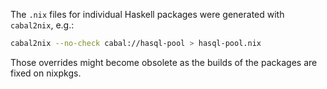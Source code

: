
The `.nix` files for individual Haskell packages  were generated with
`cabal2nix`, e.g.:

```bash
cabal2nix --no-check cabal://hasql-pool > hasql-pool.nix

```

Those overrides might become obsolete as the builds of the packages are fixed
on nixpkgs.
